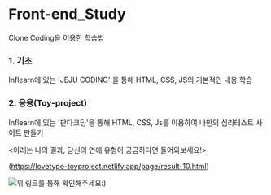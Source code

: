 # Front-end_Study

Clone Coding을 이용한 학습법



### 1. 기초

Inflearn에 있는 'JEJU CODING' 을 통해 HTML, CSS, JS의 기본적인 내용 학습



### 2. 응용(Toy-project)

Inflearn에 있는 '판다코딩'을 통해 HTML, CSS, Js를 이용하여 나만의 심리테스트 사이트 만들기

<아래는 나의 결과, 당신의 연애 유형이 궁금하다면 들어와보세요!>

(https://lovetype-toyproject.netlify.app/page/result-10.html)

![위 링크를 통해 확인해주세요:)](C:\Users\이강현\dog.jpg)